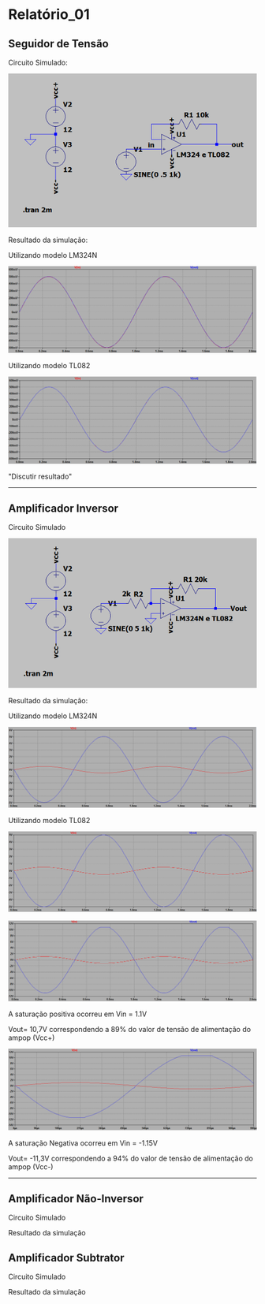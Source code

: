 # Relatório_01

## Seguidor de Tensão 

Circuito Simulado:

![Esquemático Buffer](https://github.com/ELN1-IFSC-20201-Larah-Rafael/Relatorios_ELN/blob/master/img/Esquematico_Buffer.png)

Resultado da simulação:

Utilizando modelo LM324N

![Simulação LM324N](https://github.com/ELN1-IFSC-20201-Larah-Rafael/Relatorios_ELN/blob/master/img/Simulacao_Buffer_LM324N.png)

Utilizando modelo TL082

![Simulação TL082](https://github.com/ELN1-IFSC-20201-Larah-Rafael/Relatorios_ELN/blob/master/img/Simulacao_Buffer_TL082.png)


"Discutir resultado" 
***
## Amplificador Inversor

Circuito Simulado

![Esquemático Inversor](https://github.com/ELN1-IFSC-20201-Larah-Rafael/Relatorios_ELN/blob/master/img/Esquematico_Inversor.png)

Resultado da simulação:

Utilizando modelo LM324N

![Simulação LM324N](https://github.com/ELN1-IFSC-20201-Larah-Rafael/Relatorios_ELN/blob/master/img/Simulacao_Inversorr_LM324N.png)

Utilizando modelo TL082

![Simulação TL082](https://github.com/ELN1-IFSC-20201-Larah-Rafael/Relatorios_ELN/blob/master/img/Simulacao_Inversorr_TL082.png)

![Saturação Positiva](https://github.com/ELN1-IFSC-20201-Larah-Rafael/Relatorios_ELN/blob/master/img/SatPositiva_Inv_LM324.png)

A saturação positiva ocorreu em Vin = 1.1V 

Vout= 10,7V correspondendo a 89% do valor de tensão de alimentação do ampop (Vcc+)

![Saturação Negativa](https://github.com/ELN1-IFSC-20201-Larah-Rafael/Relatorios_ELN/blob/master/img/SatNegativa_Inv_LM324.png)

A saturação Negativa ocorreu em Vin = -1.15V 

Vout= -11,3V correspondendo a 94% do valor de tensão de alimentação do ampop (Vcc-)







***
## Amplificador Não-Inversor
Circuito Simulado
![]()

Resultado da simulação
![]()

## Amplificador Subtrator
Circuito Simulado
![]()

Resultado da simulação
![]()